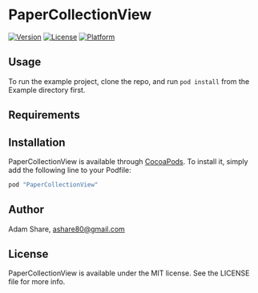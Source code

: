 # PaperCollectionView

<!--[![CI Status](http://img.shields.io/travis/Adam Share/PaperCollectionView.svg?style=flat)](https://travis-ci.org/Adam Share/PaperCollectionView)-->
[![Version](https://img.shields.io/cocoapods/v/PaperCollectionView.svg?style=flat)](http://cocoapods.org/pods/PaperCollectionView)
[![License](https://img.shields.io/cocoapods/l/PaperCollectionView.svg?style=flat)](http://cocoapods.org/pods/PaperCollectionView)
[![Platform](https://img.shields.io/cocoapods/p/PaperCollectionView.svg?style=flat)](http://cocoapods.org/pods/PaperCollectionView)

## Usage

To run the example project, clone the repo, and run `pod install` from the Example directory first.

## Requirements

## Installation

PaperCollectionView is available through [CocoaPods](http://cocoapods.org). To install
it, simply add the following line to your Podfile:

```ruby
pod "PaperCollectionView"
```

## Author

Adam Share, ashare80@gmail.com

## License

PaperCollectionView is available under the MIT license. See the LICENSE file for more info.
